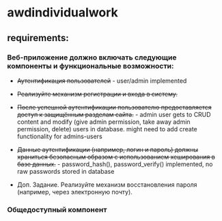 # awdindividualwork

## requirements:

### Веб-приложение должно включать следующие компоненты и функциональные возможности:

- ~~Аутентификация пользователей~~ - user/admin implemented
- ~~Реализуйте механизм регистрации и входа в систему.~~
- ~~После успешной аутентификации пользователю предоставляется доступ к защищённым разделам сайта.~~ - admin user gets to CRUD content and modify (give admin permission, take away admin permission, delete) users in database. might need to add create functionality for admins-users 
- ~~Данные аутентификации (например, логин и пароль) должны храниться безопасным образом с использованием хеширования в базе данных.~~ - password_hash(), password_verify() implemented, no raw passwords stored in database

- Доп. Задание. Реализуйте механизм восстановления пароля (например, через электронную почту).

### Общедоступный компонент